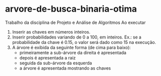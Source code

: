 # arvore-de-busca-binaria-otima
Trabalho da disciplina de Projeto e Análise de Algoritmos
Ao executar<br>
1. Inserir as chaves em números inteiros.<br>
2. Inserir probabilidades variando de 0 a 100, em inteiros. Ex.: se a probabilidade da chave é 0.15, o valor será dado como 15 na execução.<br>
3. A árvore é exibida da seguinte forma (de cima para baixo):<br>
   * primeiramente a sub-árvore da direita é apresentada
   * depois é apresentada a raiz
   * seguida da sub-árvore da esquerda
   * a árvore é apresentada mostrando as chaves
